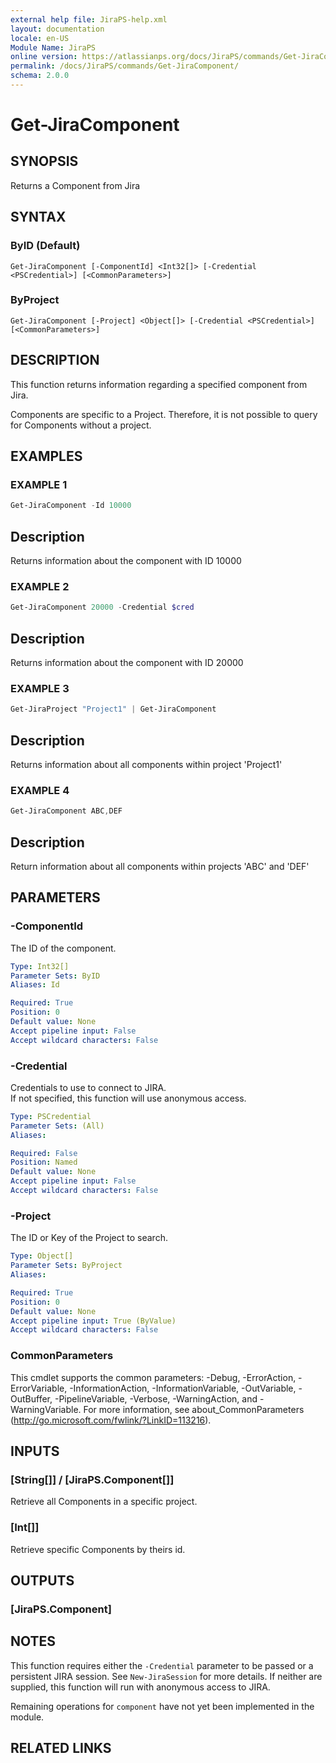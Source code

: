 ```yaml
---
external help file: JiraPS-help.xml
layout: documentation
locale: en-US
Module Name: JiraPS
online version: https://atlassianps.org/docs/JiraPS/commands/Get-JiraComponent/
permalink: /docs/JiraPS/commands/Get-JiraComponent/
schema: 2.0.0
---
```


# Get-JiraComponent

## SYNOPSIS

Returns a Component from Jira

## SYNTAX

### ByID (Default)
```
Get-JiraComponent [-ComponentId] <Int32[]> [-Credential <PSCredential>] [<CommonParameters>]
```

### ByProject
```
Get-JiraComponent [-Project] <Object[]> [-Credential <PSCredential>] [<CommonParameters>]
```

## DESCRIPTION

This function returns information regarding a specified component from Jira.

Components are specific to a Project.
Therefore, it is not possible to query for Components without a project.

## EXAMPLES

### EXAMPLE 1

```powershell
Get-JiraComponent -Id 10000
```

Description  
 -----------  
Returns information about the component with ID 10000

### EXAMPLE 2

```powershell
Get-JiraComponent 20000 -Credential $cred
```

Description  
 -----------  
Returns information about the component with ID 20000

### EXAMPLE 3

```powershell
Get-JiraProject "Project1" | Get-JiraComponent
```

Description  
 -----------  
Returns information about all components within project 'Project1'

### EXAMPLE 4

```powershell
Get-JiraComponent ABC,DEF
```

Description  
 -----------  
Return information about all components within projects 'ABC' and 'DEF'

## PARAMETERS

### -ComponentId

The ID of the component.

```yaml
Type: Int32[]
Parameter Sets: ByID
Aliases: Id

Required: True
Position: 0
Default value: None
Accept pipeline input: False
Accept wildcard characters: False
```

### -Credential

Credentials to use to connect to JIRA.  
If not specified, this function will use anonymous access.

```yaml
Type: PSCredential
Parameter Sets: (All)
Aliases:

Required: False
Position: Named
Default value: None
Accept pipeline input: False
Accept wildcard characters: False
```

### -Project

The ID or Key of the Project to search.

```yaml
Type: Object[]
Parameter Sets: ByProject
Aliases:

Required: True
Position: 0
Default value: None
Accept pipeline input: True (ByValue)
Accept wildcard characters: False
```

### CommonParameters
This cmdlet supports the common parameters: -Debug, -ErrorAction, -ErrorVariable, -InformationAction, -InformationVariable, -OutVariable, -OutBuffer, -PipelineVariable, -Verbose, -WarningAction, and -WarningVariable. For more information, see about_CommonParameters (http://go.microsoft.com/fwlink/?LinkID=113216).

## INPUTS

### [String[]] / [JiraPS.Component[]]

Retrieve all Components in a specific project.

### [Int[]]

Retrieve specific Components by theirs id.

## OUTPUTS

### [JiraPS.Component]

## NOTES

This function requires either the `-Credential` parameter to be passed or a persistent JIRA session.
See `New-JiraSession` for more details.
If neither are supplied, this function will run with anonymous access to JIRA.

Remaining operations for `component` have not yet been implemented in the module.

## RELATED LINKS
